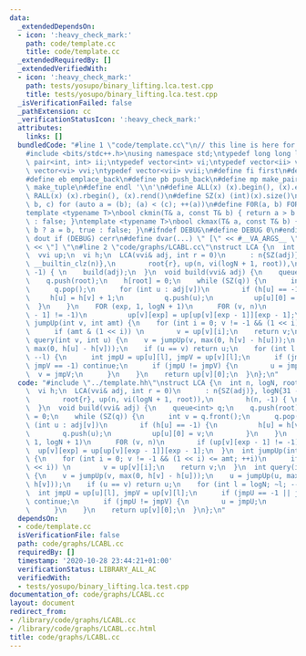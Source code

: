 ```yaml
---
data:
  _extendedDependsOn:
  - icon: ':heavy_check_mark:'
    path: code/template.cc
    title: code/template.cc
  _extendedRequiredBy: []
  _extendedVerifiedWith:
  - icon: ':heavy_check_mark:'
    path: tests/yosupo/binary_lifting.lca.test.cpp
    title: tests/yosupo/binary_lifting.lca.test.cpp
  _isVerificationFailed: false
  _pathExtension: cc
  _verificationStatusIcon: ':heavy_check_mark:'
  attributes:
    links: []
  bundledCode: "#line 1 \"code/template.cc\"\n// this line is here for a reason\n\
    #include <bits/stdc++.h>\nusing namespace std;\ntypedef long long ll;\ntypedef\
    \ pair<int, int> ii;\ntypedef vector<int> vi;\ntypedef vector<ii> vii;\ntypedef\
    \ vector<vi> vvi;\ntypedef vector<vii> vvii;\n#define fi first\n#define se second\n\
    #define eb emplace_back\n#define pb push_back\n#define mp make_pair\n#define mt\
    \ make_tuple\n#define endl '\\n'\n#define ALL(x) (x).begin(), (x).end()\n#define\
    \ RALL(x) (x).rbegin(), (x).rend()\n#define SZ(x) (int)(x).size()\n#define FOR(a,\
    \ b, c) for (auto a = (b); (a) < (c); ++(a))\n#define F0R(a, b) FOR (a, 0, (b))\n\
    template <typename T>\nbool ckmin(T& a, const T& b) { return a > b ? a = b, true\
    \ : false; }\ntemplate <typename T>\nbool ckmax(T& a, const T& b) { return a <\
    \ b ? a = b, true : false; }\n#ifndef DEBUG\n#define DEBUG 0\n#endif\n#define\
    \ dout if (DEBUG) cerr\n#define dvar(...) \" [\" << #__VA_ARGS__ \": \" << (__VA_ARGS__)\
    \ << \"] \"\n#line 2 \"code/graphs/LCABL.cc\"\nstruct LCA {\n  int n, logN, root;\n\
    \  vvi up;\n  vi h;\n  LCA(vvi& adj, int r = 0)\n      : n{SZ(adj)}, logN{31 -\
    \ __builtin_clz(n)},\n        root{r}, up(n, vi(logN + 1, root)),\n        h(n,\
    \ -1) { \n    build(adj);\n  }\n  void build(vvi& adj) {\n    queue<int> q;\n\
    \    q.push(root);\n    h[root] = 0;\n    while (SZ(q)) {\n      int v = q.front();\n\
    \      q.pop();\n      for (int u : adj[v])\n        if (h[u] == -1) {\n     \
    \     h[u] = h[v] + 1;\n          q.push(u);\n          up[u][0] = v;\n      \
    \  }\n    }\n    FOR (exp, 1, logN + 1)\n      F0R (v, n)\n        if (up[v][exp\
    \ - 1] != -1)\n          up[v][exp] = up[up[v][exp - 1]][exp - 1];\n  }\n  int\
    \ jumpUp(int v, int amt) {\n    for (int i = 0; v != -1 && (1 << i) <= amt; ++i)\n\
    \      if (amt & (1 << i)) \n        v = up[v][i];\n    return v;\n  }\n  int\
    \ query(int v, int u) {\n    v = jumpUp(v, max(0, h[v] - h[u]));\n    u = jumpUp(u,\
    \ max(0, h[u] - h[v]));\n    if (u == v) return u;\n    for (int l = logN; ~l;\
    \ --l) {\n      int jmpU = up[u][l], jmpV = up[v][l];\n      if (jmpU == -1 ||\
    \ jmpV == -1) continue;\n      if (jmpU != jmpV) {\n        u = jmpU;\n      \
    \  v = jmpV;\n      }\n    }\n    return up[v][0];\n  }\n};\n"
  code: "#include \"../template.hh\"\nstruct LCA {\n  int n, logN, root;\n  vvi up;\n\
    \  vi h;\n  LCA(vvi& adj, int r = 0)\n      : n{SZ(adj)}, logN{31 - __builtin_clz(n)},\n\
    \        root{r}, up(n, vi(logN + 1, root)),\n        h(n, -1) { \n    build(adj);\n\
    \  }\n  void build(vvi& adj) {\n    queue<int> q;\n    q.push(root);\n    h[root]\
    \ = 0;\n    while (SZ(q)) {\n      int v = q.front();\n      q.pop();\n      for\
    \ (int u : adj[v])\n        if (h[u] == -1) {\n          h[u] = h[v] + 1;\n  \
    \        q.push(u);\n          up[u][0] = v;\n        }\n    }\n    FOR (exp,\
    \ 1, logN + 1)\n      F0R (v, n)\n        if (up[v][exp - 1] != -1)\n        \
    \  up[v][exp] = up[up[v][exp - 1]][exp - 1];\n  }\n  int jumpUp(int v, int amt)\
    \ {\n    for (int i = 0; v != -1 && (1 << i) <= amt; ++i)\n      if (amt & (1\
    \ << i)) \n        v = up[v][i];\n    return v;\n  }\n  int query(int v, int u)\
    \ {\n    v = jumpUp(v, max(0, h[v] - h[u]));\n    u = jumpUp(u, max(0, h[u] -\
    \ h[v]));\n    if (u == v) return u;\n    for (int l = logN; ~l; --l) {\n    \
    \  int jmpU = up[u][l], jmpV = up[v][l];\n      if (jmpU == -1 || jmpV == -1)\
    \ continue;\n      if (jmpU != jmpV) {\n        u = jmpU;\n        v = jmpV;\n\
    \      }\n    }\n    return up[v][0];\n  }\n};\n"
  dependsOn:
  - code/template.cc
  isVerificationFile: false
  path: code/graphs/LCABL.cc
  requiredBy: []
  timestamp: '2020-10-28 23:44:21+01:00'
  verificationStatus: LIBRARY_ALL_AC
  verifiedWith:
  - tests/yosupo/binary_lifting.lca.test.cpp
documentation_of: code/graphs/LCABL.cc
layout: document
redirect_from:
- /library/code/graphs/LCABL.cc
- /library/code/graphs/LCABL.cc.html
title: code/graphs/LCABL.cc
---
```

